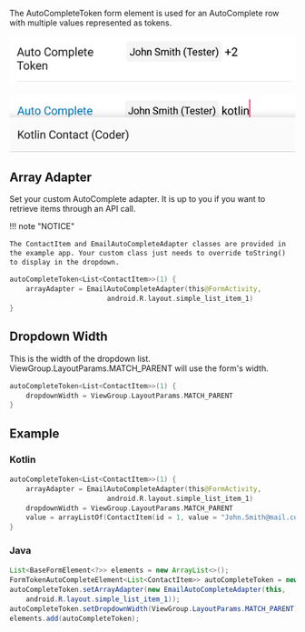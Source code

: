 The AutoCompleteToken form element is used for an AutoComplete row with multiple values represented as tokens.

![Example](/images/TokenAutocomplete1.PNG)

![Example](/images/TokenAutocomplete2.PNG)

## Array Adapter

Set your custom AutoComplete adapter. It is up to you if you want to retrieve items through an API call.

!!! note "NOTICE"

    The ContactItem and EmailAutoCompleteAdapter classes are provided in the example app. Your custom class just needs to override toString() to display in the dropdown.

```kotlin
autoCompleteToken<List<ContactItem>>(1) {
    arrayAdapter = EmailAutoCompleteAdapter(this@FormActivity,
                        android.R.layout.simple_list_item_1)
}
```

## Dropdown Width

This is the width of the dropdown list. ViewGroup.LayoutParams.MATCH_PARENT will use the form's width.

```kotlin
autoCompleteToken<List<ContactItem>>(1) {
    dropdownWidth = ViewGroup.LayoutParams.MATCH_PARENT
}
```

## Example

### Kotlin

```kotlin
autoCompleteToken<List<ContactItem>>(1) {
    arrayAdapter = EmailAutoCompleteAdapter(this@FormActivity,
                        android.R.layout.simple_list_item_1)
    dropdownWidth = ViewGroup.LayoutParams.MATCH_PARENT
    value = arrayListOf(ContactItem(id = 1, value = "John.Smith@mail.com", label = "John Smith (Tester)"))
}
```

### Java

```java
List<BaseFormElement<?>> elements = new ArrayList<>();
FormTokenAutoCompleteElement<List<ContactItem>> autoCompleteToken = new FormTokenAutoCompleteElement<>(1);
autoCompleteToken.setArrayAdapter(new EmailAutoCompleteAdapter(this,
    android.R.layout.simple_list_item_1));
autoCompleteToken.setDropdownWidth(ViewGroup.LayoutParams.MATCH_PARENT);
elements.add(autoCompleteToken);
```
